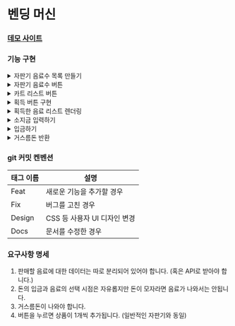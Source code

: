 # 벤딩 머신

### [데모 사이트](https://oneny.github.io/vending-machine/)

### 기능 구현

<details>
  <summary>자판기 음료수 목록 만들기</summary>

- [코드 보러가기](https://github.com/oneny/vending-machine/blob/main/js/main.js#L29)

```html
<ul class="cont-lists">
  <!-- 음료수 목록 -->
</ul>
```

```js
// 음료수 목록 만들기
beverages.forEach((item) => {
  const beverageItem = document.createElement("li");
  if (!item["quantity"]) beverageItem.classList.add("sold-out");

  // 아이디 숨겨서
  const beverageId = document.createElement("input");
  beverageId.setAttribute("type", "hidden");
  beverageId.setAttribute("id", item["id"]);
  beverageId.setAttribute("class", "beverageId");
  beverageItem.appendChild(beverageId);

  // 수량 숨겨서
  const beverageQuantity = document.createElement("input");
  beverageQuantity.setAttribute("type", "hidden");
  beverageQuantity.setAttribute("class", "quantity");
  beverageQuantity.setAttribute("id", item["id"] + item["name"]);
  beverageQuantity.setAttribute("value", item["quantity"]);
  beverageItem.appendChild(beverageQuantity);

  // 버튼 만들고 그 안에 이미지, 이름, 가격 넣기
  const beverageBtn = document.createElement("button");
  beverageBtn.classList.add("btn-item");

  // 이미지
  const beverageImg = document.createElement("img");
  beverageImg.setAttribute("src", item["source"]);
  beverageImg.classList.add("img-item");
  beverageBtn.appendChild(beverageImg);

  // 이름
  const beverageName = document.createElement("strong");
  beverageName.textContent = item["name"];
  beverageName.classList.add("name-item");
  beverageBtn.appendChild(beverageName);

  // 가격
  const beveragePrice = document.createElement("span");
  beveragePrice.textContent = item["price"] + "원";
  beveragePrice.classList.add("price-item");
  beverageBtn.appendChild(beveragePrice);

  beverageItem.appendChild(beverageBtn);
  beveragesList.appendChild(beverageItem);
});
```

- [beverages.js](https://github.com/oneny/vending-machine/blob/main/js/beverages.js)에서 음료수 데이터를 불러와 `ul.cont-list`의 자식 요소로 렌더링되도록 작성했다.

</details>

<details>
  <summary>자판기 음료수 버튼</summary>

- [코드 보러가기](https://github.com/oneny/vending-machine/blob/main/js/main.js#L136)

```js
const beverageItemEL = beveragesList.querySelectorAll("li");

beverageItemEL.forEach((el) => {
  el.addEventListener("click", (e) => {
    //...

    // 이미 리스트에 있으면 수량만 올려주기
    const beverageCartItem = document.querySelectorAll(".cart-item");
    let change = false;
    if (beverageCartItem.length) {
      beverageCartItem.forEach((cartItem) => {
        // 자판기의 음료id와 카트의 음료id를 가져와서 있는지 확인하기
        const beverageId = el.querySelector(".beverageId").getAttribute("id");
        const beverageIdInCart = cartItem
          .querySelector(".beverageIdInCart").value;

        if (beverageId === beverageIdInCart) {
          let cartQuantity = cartItem.querySelector(".cart-quantity");
          console.log(cartQuantity.textContent);
          cartQuantity.textContent = parseInt(cartQuantity.textContent, 10) + 1;
          change = true;
        }
      });
    }
    // ...

  }
}
```

- 음료수 목록에 있는 음료수 id와 카트 목록에 있는 음료수 id를 카트 아이템들을 루프 돌면서 같은 id가 있으면 카트 리스트에 추가하지 않고 수량만 올릴 수 있도록 작성했다.
  - 카트 리스트의 음료수 id: `const beverageIdInCart = cartItem.querySelector(".beverageIdInCart").getAttribute("id");`
  - 자판기 리스트의 음료수 id: `const beverageIdInCart = cartItem.querySelector(".beverageIdInCart").value;`

```html
<ul class="list-cart">
  <!-- 음료수 장바구니 리스트 -->
</ul>
```

```js
if (!change) {
  const cartItem = document.createElement("li");
  cartItem.classList.add("cart-item");

  // 음료수아이디 넣기
  const beverageId = el.querySelector(".beverageId").getAttribute("id");
  const beverageIdInCart = document.createElement("input");
  beverageIdInCart.setAttribute("type", "hidden");
  beverageIdInCart.setAttribute("value", beverageId);
  beverageIdInCart.setAttribute("class", "beverageIdInCart");
  cartItem.appendChild(beverageIdInCart);

  // ...

  listCartEl.append(cartItem);
  updateCartListItem();
}
```

- `!change`는 id가 같은 것이 없다면 새로운 음료수가 카트에 추가된 것이므로 해당 코드처럼 `ul.list-cart`의 자식 요소로 렌더링되도록 작성했다.
- `updateCartListItem()` 함수는 새로운 `li` 자식 요소가 생기면 해당 요소에 이벤트를 설정하는 로직을 작성했다.
</details>

<details>
  <summary>카트 리스트 버튼</summary>

- [코드 보러가기](https://github.com/oneny/vending-machine/blob/main/js/main.js#L218)

```js
// 카트 리스트 수량 내리고 자판기 수량 올리고 카트 리스트 아이템의 수량 0이 되면 제거
function updateCartListItem() {
  const cartListItem = listCartEl.querySelectorAll("li");

  // 카트 아이템이 들어오면 가장 최신 카트 아이템에 이벤트 리스너 설정
  const lastedCartItem = cartListItem[cartListItem.length - 1];
  const beverageIdInCart =
    lastedCartItem.querySelector(".beverageIdInCart").value;

  const beverageNameInCart =
    lastedCartItem.querySelector(".cart-name").textContent;
  const beravegeQuantityInCart = lastedCartItem.querySelector(".cart-quantity");

  // 벤딩 아이템의 수량 input을 찾아서 value값 증가 및 카트 아이템의 수량 감소
  lastedCartItem.addEventListener("click", () => {
    const vendingItemQuantity = document.querySelector(
      "#" + beverageIdInCart + beverageNameInCart
    );
    vendingItemQuantity.value = parseInt(vendingItemQuantity.value, 10) + 1;
    beravegeQuantityInCart.textContent =
      parseInt(beravegeQuantityInCart.textContent, 10) - 1;

    // 만약 카트 아이템의 수량이 0이 되면 카트 리스트에서 제거
    if (beravegeQuantityInCart.textContent === "0") {
      listCartEl.removeChild(lastedCartItem);
    }
    if (vendingItemQuantity.value > 0) {
      vendingItemQuantity.parentNode.classList.remove("sold-out");
    }
  });
}
```

- 요구사항에서 버튼 누르면 카트 리스트에 아이템 1개씩 추가되는 것은 있었지만 해당 요구사항은 없어서 추가적으로 만들어 봤다.
- `const lastedCartItem = cartListItem[cartListItem.length - 1];`를 통해서 가장 최근에 들어온 `li` 요소에 이벤트 설정이 가도록 작성했다.
  - 이렇게 하지 않고 그냥 `forEach`문을 사용하면 이전의 `li` 요소의 이벤트가 중복으로 계속 생긴다.
- `if (beravegeQuantityInCart.textContent === "0") {}`
  - 카트 아이템의 수량이 0이 되면 카트 리스트에서 제거되도록 작성했다.
- `if (vendingItemQuantity.value > 0) {}`
  - 자판기 음료수의 수량이 0이 되면 품절 스티커가 붙는데 카트에서 수량 하나 줄이면 1개가 되므로 품절 스티커 없애도록 작성했다.

</details>

<details>
  <summary>획득 버튼 구현</summary>

- [코드 보러가기](https://github.com/oneny/vending-machine/blob/main/js/main.js#L250)

```js
// 총 가격 비교하고 아니면 그냥 리턴
let totalPrice = 0; // 총 가격 가져오기
cartItems.forEach((el) => {
  const price = el.querySelector(".beveragePriceInCart").value;
  const quantity = el.querySelector(".cart-quantity").textContent;
  // 총가격
  totalPrice =
    parseInt(totalPrice, 10) + parseInt(price, 10) * parseInt(quantity, 10);
});

if (myBalance < totalPrice) return alert("소지금이 부족합니다");

// 잔액에서 총 구매가격 빼기
txtBalanceEl.textContent = toKRW(myBalance - totalPrice) + " 원";
```

- 획득 하기 전에 총 가격을 구하고 그 가격이 잔액보다 크다면 그냥 경고만하도록 작성하고
- 아니라면, 잔액에서 총 구매 가격을 빼도록 작성했다.

```js
// 획득한 음료가 만약 목록에 있으면 수량만 올리고 아니면 리스트에 추가
cartItems.forEach((el) => {
  const beverageId = el.querySelector(".beverageIdInCart").value;
  const beverageName = el.querySelector(".cart-name").textContent;
  const beverageSource = el.querySelector("img").src;
  const beveragePrice = el.querySelector(".beveragePriceInCart").value;
  const beverageQuantityInCart =
    el.querySelector(".cart-quantity").textContent;

  // myBeveragesList 루프 돌면서 같은 아이디 있으면 카트에 있는 수량만 증가
  let changeQuantity = false;
  for (let i = 0; i < myBeveragesList.length; i++) {
    if (
      myBeveragesList[i]["beverageId"] === beverageId
    ) {
      myBeveragesList[i]["beverageQuantity"] =
        parseInt(myBeveragesList[i]["beverageQuantity"], 10) +
        parseInt(beverageQuantityInCart, 10);
      changeQuantity = true;
    }
  }

  // myBeverageList에서 없다면 추가
  if (!changeQuantity) {
    myBeveragesList.push({
      beverageId,
      beverageName,
      beverageSource,
      beveragePrice: parseInt(beveragePrice, 10),
      beverageQuantity: parseInt(beverageQuantityInCart, 10),
    });
  }
}
```

- 카트 아이템이 가지고 있는 정보를 변수에 할당하여 만약 획득한 음료 리스트에 같은 id가 있다면 수량만 구매하려는 음료수의 수량만 증가하도록 작성했다.
- 그리고 만약 같은 id가 없다면 새로운 음료수를 산 것이기 때문에 myBeverageList에 추가했다.

</details>

<details>
  <summary>획득한 음료 리스트 렌더링</summary>

- [코드 보러가기](https://github.com/oneny/vending-machine/blob/main/js/main.js#L311)

```html
<ul class="cont-myBeverageList"></ul>
```

```js
// 내가 획득한 음료
const myBeveragesList = [];

// 획득한 음료 리스트 렌더링
function renderMyBeverageList() {
  // 음료 리스트 제거
  while (contMyBeverageListEl.hasChildNodes()) {
    contMyBeverageListEl.removeChild(contMyBeverageListEl.firstChild);
  }

  // 다시 리렌더링
  let myTotalPrice = 0;
  myBeveragesList.forEach((item) => {
    const myBeverageLi = document.createElement("li");
    myBeverageLi.classList.add("item-myBeverage");

    // ...

    contMyBeverageListEl.appendChild(myBeverageLi);

    // 내가 구매한 총가격 구하기
    myTotalPrice =
      myTotalPrice + item["beverageQuantity"] * item["beveragePrice"];
  });

  txtTotalPriceEl.textContent = toKRW(myTotalPrice);
}
```

- 같은 id를 찾으면서 음료수 id가 같으면 수량만 올리도록 할 수도 있었지만 이번에는 다른 방식으로 `ul.cont-myBeverageList`에 렌더링해봤다.
- `while (contMyBeverageListEl.hasChildNodes()) {}`
  - `ul.cont-myBeverageList`에 있는 자식 노드들을 모두 먼저 제거했다.
- 위에서 업데이트된 `myBeveragesList`를 `forEach` 메서드를 사용하여 다시 렌더링되도록 작성했다.

</details>

<details>
  <summary>소지금 입력하기</summary>

- [코드 보러가기](https://github.com/oneny/vending-machine/blob/main/js/main.js#L75)

```js
// 소지금 입력하기
function inputMyOwnMoney() {
  let myMoney = prompt("소지금을 입력해주세요!");

  while (true) {
    // 문자가 들어있을 경우
    if (isNaN(myMoney) && myMoney !== null) {
      alert("숫자를 입력해주세요.");
      myMoney = prompt("소지금을 입력해주세요!");
      continue;
    }

    // 취소를 눌렀을 경우
    if (myMoney === null) return (myMoney = txtMyMoneyEl.textContent);
    break;
  }

  txtMyMoneyEl.textContent = toKRW(myMoney) + " 원";
}

txtMyMoneyEl.addEventListener("click", inputMyOwnMoney);
```

- 소지금을 입력했을 때 만약 문자가 섞여있다면 다시 입력하도록 설정
- 취소를 눌렀을 경우에는 가격 그대로 유지한다.
- 그리고 `toKRW()` 함수를 만들어서 utils.js에서 따로 관리할 수 있도록 작성했다.
  - `toKRW()`는 원화 콤마찍는 함수이다.

</details>

<details>
  <summary>입금하기</summary>

- [코드 보러가기](https://github.com/oneny/vending-machine/blob/main/js/main.js#L95)

```js
// 입금하기
function deposit() {
  // 소지금, 잔액
  const myMoney = toNum(txtMyMoneyEl.textContent);
  const myBalance = toNum(txtBalanceEl.textContent);

  // 입금액을 입력하지 않은 경우
  if (inpCreditEl.value.length === 0) return alert("입금액을 입력해주세요.");

  // 입금액이 소지금보다 큰 경우
  if (parseInt(inpCreditEl.value, 10) > myMoney) {
    const cf = confirm(
      "소지금이 부족합니다. 소지금을 입력 및 수정하시겠습니까?"
    );
    if (cf) {
      inputMyOwnMoney(); // 소지금 입력하기
    }

    return (inpCreditEl.value = ""); // 다시 빈 칸
  }

  txtBalanceEl.textContent =
    toKRW(myBalance + parseInt(inpCreditEl.value, 10)) + " 원";
  txtMyMoneyEl.textContent =
    toKRW(myMoney - parseInt(inpCreditEl.value, 10)) + " 원";
  inpCreditEl.value = "";
}

btnCreditEl.addEventListener("click", deposit);
inpCreditEl.addEventListener("keyup", (e) => {
  if (e.keyCode === 13) deposit();
});
```

- 입금하기 경우, input 요소에 아무것도 적지 않았거나 소지금보다 많으면 소지금 입력하겠냐는 알림을 통해
  - **확인** 누르면 소지금 입력할 수 있도록 작성했다.
  - **취소** 누르면 입금액을 빈 칸만 만들고 종료한다.
- 그리고 클릭이나 input 요소에 focus 상태에서 enter키를 누르면 해당 이벤트가 발생하도록 작성했다.

</details>

<details>
  <summary>거스름돈 반환</summary>

- [코드 보러가기](https://github.com/oneny/vending-machine/blob/main/js/main.js#L122)

```js
btnBalanceEL.addEventListener("click", () => {
  const myBalance = toNum(txtBalanceEl.textContent);

  // 0이면 아래 더 실행안되게
  if (myBalance === 0) return;

  const myMoney = toNum(txtMyMoneyEl.textContent);

  txtBalanceEl.textContent = "0 원";
  txtMyMoneyEl.textContent = toKRW(myBalance + myMoney) + " 원";
});
```

- 거스름돈 반환하면 소지금에 추가되도록 작성했다.

</details>

### git 커밋 켄벤션

| 태그 이름 | 설명                         |
| --------- | ---------------------------- |
| Feat      | 새로운 기능을 추가할 경우    |
| Fix       | 버그를 고친 경우             |
| Design    | CSS 등 사용자 UI 디자인 변경 |
| Docs      | 문서를 수정한 경우           |

### 요구사항 명세

1. 판매할 음료에 대한 데이터는 따로 분리되어 있어야 합니다. (혹은 API로 받아야 합니다.)
2. 돈의 입금과 음료의 선택 시점은 자유롭지만 돈이 모자라면 음료가 나와서는 안됩니다.
3. 거스름돈이 나와야 합니다.
4. 버튼을 누르면 상품이 1개씩 추가됩니다. (일반적인 자판기와 동일)
